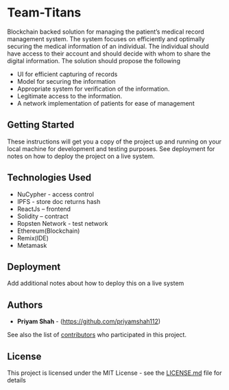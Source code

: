 # Team-Titans

Blockchain backed solution for managing the patient’s medical record management system. The system focuses on efficiently and optimally securing the medical information of an individual. The individual should have access to their account and should decide with whom to share the digital information. The solution should propose the following 

* UI for efficient capturing of records
* Model for securing the information 
* Appropriate system for verification of the information. 
* Legitimate access to the information.
* A network implementation of patients for ease of management 


## Getting Started

These instructions will get you a copy of the project up and running on your local machine for development and testing purposes. See deployment for notes on how to deploy the project on a live system.

## Technologies Used

* NuCypher - access control
* IPFS - store doc returns hash
* ReactJs – frontend
* Solidity – contract
* Ropsten Network - test network
* Ethereum(Blockchain)
* Remix(IDE)
* Metamask


## Deployment

Add additional notes about how to deploy this on a live system



## Authors

* **Priyam Shah** - (https://github.com/priyamshah112)

See also the list of [contributors](https://github.com/HAC-2020/Team-Titans/contributors) who participated in this project.

## License

This project is licensed under the MIT License - see the [LICENSE.md](LICENSE.md) file for details
